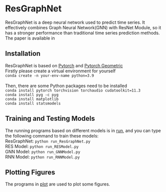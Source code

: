 # ResGraphNet
ResGraphNet is a deep neural network used to predict time series. It effectively combines Graph Neural Network(GNN) with ResNet Module, so it has a stronger performance than traditional time series prediction methods.<br>
The paper is available in <br>

## Installation
ResGraphNet is based on [Pytorch](https://pytorch.org/docs/stable/index.html) and [Pytorch Geometric](https://pytorch-geometric.readthedocs.io/en/latest/index.html)<br>
Firstly please create a virtual environment for yourself<br>
`conda create -n your-env-name python=3.9`<br><br>
Then, there are some Python packages need to be installed<br>
`conda install pytorch torchvision torchaudio cudatoolkit=11.3`<br>
`conda install pyg -c pyg`<br>
`conda install matplotlib`<br>
`conda install statsmodels`<br>

## Training and Testing Models
The running programs based on different models is in [run](https://github.com/czw1296924847/ResGraphNet/tree/main/run),  and you can type the following command to train these models:<br>
ResGraphNet: `python run_ResGraphNet.py`<br>
RES Model: `python run_RESModel.py`<br>
GNN Model: `python run_GNNModel.py`<br>
RNN Model: `python run_RNNModel.py `<br>

## Plotting Figures
The programs in [plot](https://github.com/czw1296924847/ResGraphNet/tree/main/plot) are used to plot some figures.<br>
